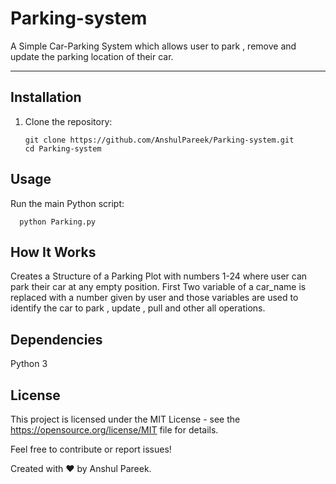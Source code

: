 # Parking-system
A Simple Car-Parking System which allows user to park , remove and update the parking location of their car.

---

## Installation

1. Clone the repository:
   ```
   git clone https://github.com/AnshulPareek/Parking-system.git
   cd Parking-system
   ```
   
## Usage

Run the main Python script:

      python Parking.py

## How It Works
Creates a Structure of a Parking Plot with numbers 1-24 where user can park their car at any empty position.
First Two variable of a car_name is replaced with a number given by user and those variables are used to identify the car to park , update , pull and other all operations.

## Dependencies
Python 3


## License
This project is licensed under the MIT License - see the https://opensource.org/license/MIT file for details.



Feel free to contribute or report issues!

Created with ❤️ by Anshul Pareek.
